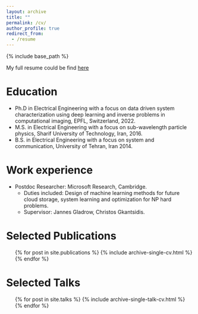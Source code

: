 ```yaml
---
layout: archive
title: ""
permalink: /cv/
author_profile: true
redirect_from:
  - /resume
---
```


{% include base_path %}

My full resume could be find [here](https://babak70.github.io/files/cv__updated_.pdf)

Education
======
* Ph.D in Electrical Engineering with a focus on data driven system characterization using deep learning and inverse problems in computational imaging, EPFL, Switzerland, 2022.
* M.S. in Electrical Engineering with a focus on sub-wavelength particle physics, Sharif University of Technology, Iran, 2016.
* B.S. in Electrical Engineering with a focus on system and communication, University of Tehran, Iran 2014.

Work experience
======
* Postdoc Researcher: Microsoft Research, Cambridge.
  * Duties included: Design of machine learning methods for future cloud storage, system learning and optimization for NP hard problems.
  * Supervisor: Jannes Gladrow, Christos Gkantsidis.

Selected Publications
======
  <ul>{% for post in site.publications %}
    {% include archive-single-cv.html %}
  {% endfor %}</ul>
  
Selected Talks
======
  <ul>{% for post in site.talks %}
    {% include archive-single-talk-cv.html %}
  {% endfor %}</ul>
  
  

